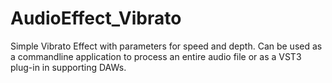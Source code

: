 # AudioEffect_Vibrato

Simple Vibrato Effect with parameters for speed and depth. Can be used as a commandline application to process an entire audio file or as a VST3 plug-in in supporting DAWs.
